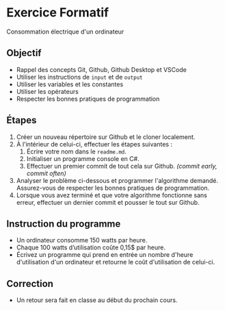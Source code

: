 # Exercice Formatif
Consommation électrique d'un ordinateur

## Objectif
- Rappel des concepts Git, Github, Github Desktop et VSCode
- Utiliser les instructions de `input` et de `output`
- Utiliser les variables et les constantes
- Utiliser les opérateurs
- Respecter les bonnes pratiques de programmation

## Étapes
1. Créer un nouveau répertoire sur Github et le cloner localement.
2. À l'intérieur de celui-ci, effectuer les étapes suivantes :
   1. Écrire votre nom dans le `readme.md`.
   2. Initialiser un programme console en C#.
   3. Effectuer un premier commit de tout cela sur Github. *(commit early, commit often)*
3. Analyser le problème ci-dessous et programmer l'algorithme demandé.  Assurez-vous de respecter les bonnes pratiques de programmation.
4. Lorsque vous avez terminé et que votre algorithme fonctionne sans erreur, effectuer un dernier commit et pousser le tout sur Github.

## Instruction du programme
- Un ordinateur consomme 150 watts par heure.
- Chaque 100 watts d’utilisation coûte 0,15$ par heure.
- Écrivez un programme qui prend en entrée un nombre d'heure d'utilisation d'un ordinateur et retourne le coût d'utilisation de celui-ci.

## Correction
- Un retour sera fait en classe au début du prochain cours.
